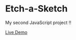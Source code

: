 # Etch-a-Sketch
My second JavaScript project !!  

[Live Demo](https://samir-z21.github.io/Etch-a-Sketch/)
